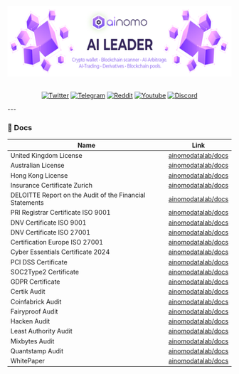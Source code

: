 <div align="center">
<img src="https://github.com/ainomodatalab/.github/blob/112c412ecad1feabbb1f595f2c0b53a1a2ab84e4/profile/img/banner.png" alt="banner"/>

</br>
</br>
</div>

<div align="center">
  
[![Twitter](https://img.shields.io/badge/follow-%40Ainomo-ae73fa?logo=twitter&style=for-the-badge)](https://twitter.com/AinomoDataLab)
[![Telegram](https://img.shields.io/badge/join-Ainomo-ae73fa?style=for-the-badge&logo=telegram)](https://t.me/ainomo_official)
[![Reddit](https://img.shields.io/badge/follow-Ainomo-ae73fa?style=for-the-badge&logo=reddit)](https://www.reddit.com/user/AINOMO/)
[![Youtube](https://img.shields.io/badge/subscribe-Ainomo-ae73fa?style=for-the-badge&logo=youtube)](https://youtube.com/@AinomoDataLab)
[![Discord](https://img.shields.io/badge/join-Ainomo-ae73fa?style=for-the-badge&logo=medium)](https://medium.com/@ainomo)
</br>
</div>
---

### 📝 Docs

| Name                                   | Link                                                   |
|----------------------------------------|--------------------------------------------------------|
|  United Kingdom License                                     | [ainomodatalab/docs](https://github.com/ainomodatalab) |
|  Australian License                                         | [ainomodatalab/docs](https://github.com/ainomodatalab) |
|  Hong Kong License                                          | [ainomodatalab/docs](https://github.com/ainomodatalab) |
|  Insurance Certificate Zurich                               | [ainomodatalab/docs](https://github.com/ainomodatalab) |
|  DELOITTE Report on the Audit of the Financial Statements   | [ainomodatalab/docs](https://github.com/ainomodatalab) |                                                 | 
|  PRI Registrar Certificate ISO 9001    | [ainomodatalab/docs](https://github.com/ainomodatalab) |
|  DNV Certificate ISO 9001              | [ainomodatalab/docs](https://github.com/ainomodatalab) |
|  DNV Certificate ISO 27001             | [ainomodatalab/docs](https://github.com/ainomodatalab) |
|  Certification Europe ISO 27001        | [ainomodatalab/docs](https://github.com/ainomodatalab) |
|  Cyber Essentials Certificate 2024     | [ainomodatalab/docs](https://github.com/ainomodatalab) |
|  PCI DSS Certificate                   | [ainomodatalab/docs](https://github.com/ainomodatalab) |
|  SOC2Type2 Certificate                 | [ainomodatalab/docs](https://github.com/ainomodatalab) |
|  GDPR Certificate                      | [ainomodatalab/docs](https://github.com/ainomodatalab) |
|  Certik Audit                          | [ainomodatalab/docs](https://github.com/ainomodatalab) |
|  Coinfabrick Audit                     | [ainomodatalab/docs](https://github.com/ainomodatalab) |
|  Fairyproof  Audit                     | [ainomodatalab/docs](https://github.com/ainomodatalab) |
|  Hacken Audit                          | [ainomodatalab/docs](https://github.com/ainomodatalab) |
|  Least Authority Audit                 | [ainomodatalab/docs](https://github.com/ainomodatalab) |
|  Mixbytes Audit                        | [ainomodatalab/docs](https://github.com/ainomodatalab) |
|  Quantstamp Audit                      | [ainomodatalab/docs](https://github.com/ainomodatalab) |
|  WhitePaper                            | [ainomodatalab/docs](https://github.com/ainomodatalab) |

